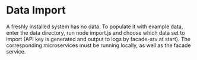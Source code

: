 # Data Import

A freshly installed system has no data. To populate it with example data, enter the data directory, run node import.js <API key>
and choose which data set to import (API key is generated and output to logs by facade-srv at start).
The corresponding microservices must be running locally, as well as the facade service. 
